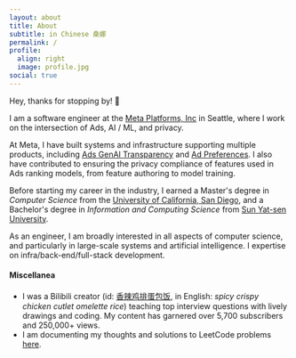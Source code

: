 ```yaml
---
layout: about
title: About
subtitle: in Chinese 桑娜
permalink: /
profile:
  align: right
  image: profile.jpg
social: true
---
```


Hey, thanks for stopping by! 👋

I am a software engineer at the [Meta Platforms, Inc](https://www.meta.com/) in Seattle, where I work on the intersection of Ads, AI / ML, and privacy.

At Meta, I have built systems and infrastructure supporting multiple products, including [Ads GenAI Transparency](https://www.meta.com/help/artificial-intelligence/How-ai-generated-images-in-ads-are-identified-and-labeled-on-Meta/?srsltid=AfmBOorgHv6vEs3x8fTVFI-KSbyRex02PKqPkWqYA4M0Iakw4P-BePV3) and [Ad Preferences](https://www.facebook.com/privacy/guide/ads/). I also have contributed to ensuring the privacy compliance of features used in Ads ranking models, from feature authoring to model training. 

Before starting my career in the industry, I earned a Master's degree in *Computer Science* from the [University of California, San Diego](https://cse.ucsd.edu/), and a Bachelor's degree in *Information and Computing Science* from [Sun Yat-sen University](https://www.sysu.edu.cn/sysuen/).

As an engineer, I am broadly interested in all aspects of computer science, and particularly in large-scale systems and artificial intelligence. I expertise on infra/back-end/full-stack development.

#### Miscellanea
- I was a Bilibili creator (id: [香辣鸡排蛋包饭](https://space.bilibili.com/363956974), in English: *spicy crispy chicken cutlet omelette rice*) teaching top interview questions with lively drawings and coding. My content has garnered over 5,700 subscribers and 250,000+ views.
- I am documenting my thoughts and solutions to LeetCode problems [here](https://space.bilibili.com/363956974).